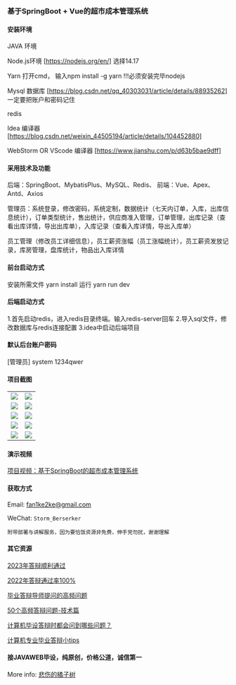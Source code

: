 ### 基于SpringBoot + Vue的超市成本管理系统

#### 安装环境

JAVA 环境 

Node.js环境 [https://nodejs.org/en/] 选择14.17

Yarn 打开cmd， 输入npm install -g yarn !!!必须安装完毕nodejs

Mysql 数据库 [https://blog.csdn.net/qq_40303031/article/details/88935262] 一定要把账户和密码记住

redis

Idea 编译器 [https://blog.csdn.net/weixin_44505194/article/details/104452880]

WebStorm OR VScode 编译器 [https://www.jianshu.com/p/d63b5bae9dff]

#### 采用技术及功能

后端：SpringBoot、MybatisPlus、MySQL、Redis、
前端：Vue、Apex、Antd、Axios

管理员：系统登录，修改密码，系统定制，数据统计（七天内订单，入库，出库信息统计），订单类型统计，售出统计，供应商准入管理，订单管理，出库记录（查看出库详情，导出出库单），入库记录（查看入库详情，导出入库单）

员工管理（修改员工详细信息），员工薪资涨幅（员工涨幅统计），员工薪资发放记录，库房管理，盘库统计，物品出入库详情

#### 前台启动方式
安装所需文件 yarn install 
运行 yarn run dev

#### 后端启动方式

1.首先启动redis，进入redis目录终端。输入redis-server回车
2.导入sql文件，修改数据库与redis连接配置
3.idea中启动后端项目

#### 默认后台账户密码
[管理员]
system
1234qwer


#### 项目截图

|  |  |
|---------------------|---------------------|
| ![](https://fank-bucket-oss.oss-cn-beijing.aliyuncs.com/img/b0ee63524e1473578f7f1c49e9ed534.jpg) | ![](https://fank-bucket-oss.oss-cn-beijing.aliyuncs.com/img/3ad8a82ffa2d8bfd1293d5772b554c8.jpg) |
| ![](https://fank-bucket-oss.oss-cn-beijing.aliyuncs.com/img/a6becf78bc5b5c47be476e73aab4229.jpg) | ![](https://fank-bucket-oss.oss-cn-beijing.aliyuncs.com/img/1e9d5f6a7142421fe5c09fa03d37ab2.jpg) |
| ![](https://fank-bucket-oss.oss-cn-beijing.aliyuncs.com/img/60205b77c69c7ea0d9d4cb5e18e33d1.jpg) | ![](https://fank-bucket-oss.oss-cn-beijing.aliyuncs.com/img/eb815c82c3b6b8b50c54d6f9288aabc.jpg) |
| ![](https://fank-bucket-oss.oss-cn-beijing.aliyuncs.com/img/04083fe7f139860f7b8428b7f171756.jpg) | ![](https://fank-bucket-oss.oss-cn-beijing.aliyuncs.com/img/bd14cfb08f1f2e0cac8f03b85a100af.jpg) |
| ![](https://fank-bucket-oss.oss-cn-beijing.aliyuncs.com/img/7ba91cf08f3ddd2018424719dd9dbf8.jpg) | ![](https://fank-bucket-oss.oss-cn-beijing.aliyuncs.com/img/b3819f127084af2444feeb1d283c816.jpg)


#### 演示视频

[项目视频：基于SpringBoot的超市成本管理系统](https://www.bilibili.com/video/BV1Kg411a7jT/)

#### 获取方式

Email: fan1ke2ke@gmail.com

WeChat: `Storm_Berserker`

`附带部署与讲解服务，因为要恰饭资源非免费，伸手党勿扰，谢谢理解`

#### 其它资源

[2023年答辩顺利通过](https://berserker287.github.io/2023/06/14/2023%E5%B9%B4%E7%AD%94%E8%BE%A9%E9%A1%BA%E5%88%A9%E9%80%9A%E8%BF%87/)

[2022年答辩通过率100%](https://berserker287.github.io/2022/05/25/%E9%A1%B9%E7%9B%AE%E4%BA%A4%E6%98%93%E8%AE%B0%E5%BD%95/)

[毕业答辩导师提问的高频问题](https://berserker287.github.io/2023/06/13/%E6%AF%95%E4%B8%9A%E7%AD%94%E8%BE%A9%E5%AF%BC%E5%B8%88%E6%8F%90%E9%97%AE%E7%9A%84%E9%AB%98%E9%A2%91%E9%97%AE%E9%A2%98/)

[50个高频答辩问题-技术篇](https://berserker287.github.io/2023/06/13/50%E4%B8%AA%E9%AB%98%E9%A2%91%E7%AD%94%E8%BE%A9%E9%97%AE%E9%A2%98-%E6%8A%80%E6%9C%AF%E7%AF%87/)

[计算机毕设答辩时都会问到哪些问题？](https://www.zhihu.com/question/31020988)

[计算机专业毕业答辩小tips](https://zhuanlan.zhihu.com/p/145911029)


#### 接JAVAWEB毕设，纯原创，价格公道，诚信第一

More info: [悲伤的橘子树](https://berserker287.github.io/)

